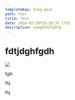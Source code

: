 ```yaml
---
templateKey: blog-post
path: test
title: Test
date: 2018-02-20T15:20:37.175Z
description: saegdshdfghfg
---
```

# fdtjdghfgdh

![](/img/1.jpg)

fgjh

fhj

fhj
